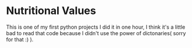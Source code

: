 # Nutritional Values

This is one of my first python projects I did it in one hour, I think it's a little bad to read that code because I didn't use the power of dictonaries( sorry for that :) ). 

